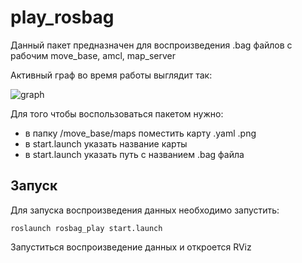 # play_rosbag

Данный пакет предназначен для воспроизведения .bag файлов с рабочим move_base, amcl, map_server

Активный граф во время работы выглядит так:

![graph](/image/rosgraph.png)

Для того чтобы воспользоваться пакетом нужно:

- в папку /move_base/maps поместить карту .yaml .png
- в start.launch указать название карты
- в start.launch указать путь с названием .bag файла

## Запуск

Для запуска воспроизведения данных необходимо запустить:

`roslaunch rosbag_play start.launch`

Запуститься воспроизведение данных и откроется RViz
